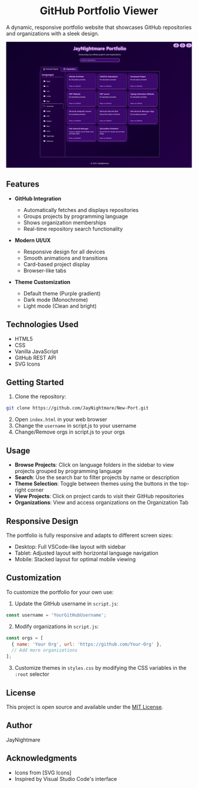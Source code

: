 <div align="center">

# GitHub Portfolio Viewer

</div>

A dynamic, responsive portfolio website that showcases GitHub repositories and organizations with a sleek design.

<div align="center">

![Portfolio Preview](images/preview.png)

</div>

## Features

- **GitHub Integration**
  - Automatically fetches and displays repositories
  - Groups projects by programming language
  - Shows organization memberships
  - Real-time repository search functionality

- **Modern UI/UX**
  - Responsive design for all devices
  - Smooth animations and transitions
  - Card-based project display
  - Browser-like tabs

- **Theme Customization**
  - Default theme (Purple gradient)
  - Dark mode (Monochrome)
  - Light mode (Clean and bright)

## Technologies Used
- HTML5
- CSS
- Vanilla JavaScript
- GitHub REST API
- SVG Icons

## Getting Started

1. Clone the repository:
```bash
git clone https://github.com/JayNightmare/New-Port.git
```

2. Open `index.html` in your web browser
3. Change the `username` in script.js to your username
4. Change/Remove orgs in script.js to your orgs

## Usage

- **Browse Projects**: Click on language folders in the sidebar to view projects grouped by programming language
- **Search**: Use the search bar to filter projects by name or description
- **Theme Selection**: Toggle between themes using the buttons in the top-right corner
- **View Projects**: Click on project cards to visit their GitHub repositories
- **Organizations**: View and access organizations on the Organization Tab

## Responsive Design

The portfolio is fully responsive and adapts to different screen sizes:
- Desktop: Full VSCode-like layout with sidebar
- Tablet: Adjusted layout with horizontal language navigation
- Mobile: Stacked layout for optimal mobile viewing

## Customization

To customize the portfolio for your own use:

1. Update the GitHub username in `script.js`:
```javascript
const username = 'YourGitHubUsername';
```

2. Modify organizations in `script.js`:
```javascript
const orgs = [
  { name: 'Your Org', url: 'https://github.com/Your-Org' },
  // Add more organizations
];
```

3. Customize themes in `styles.css` by modifying the CSS variables in the `:root` selector

## License

This project is open source and available under the [MIT License](LICENSE).

## Author

JayNightmare

## Acknowledgments

- Icons from [SVG Icons]
- Inspired by Visual Studio Code's interface
